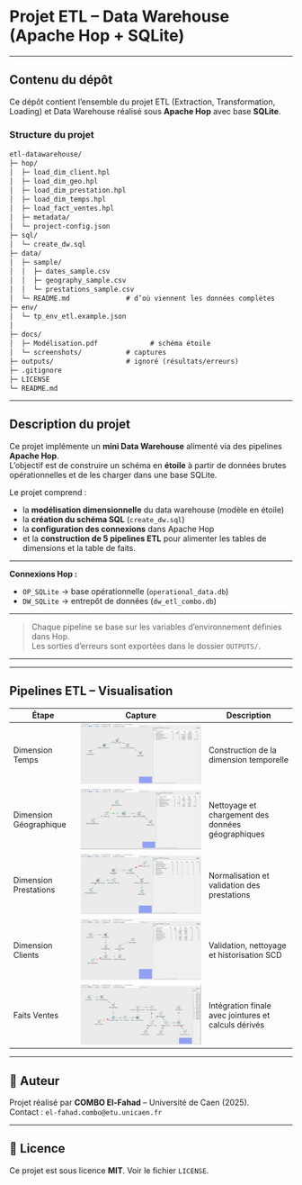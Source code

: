 # Projet ETL – Data Warehouse (Apache Hop + SQLite)

---

##  Contenu du dépôt

Ce dépôt contient l’ensemble du projet ETL (Extraction, Transformation, Loading) et Data Warehouse réalisé sous **Apache Hop** avec base **SQLite**.

### Structure du projet

```
etl-datawarehouse/
├─ hop/                       
│  ├─ load_dim_client.hpl
│  ├─ load_dim_geo.hpl
│  ├─ load_dim_prestation.hpl
│  ├─ load_dim_temps.hpl
│  ├─ load_fact_ventes.hpl
│  ├─ metadata/
│  └─ project-config.json
├─ sql/
│  └─ create_dw.sql          
├─ data/
│  ├─ sample/                
│  │  ├─ dates_sample.csv
│  │  ├─ geography_sample.csv
│  │  └─ prestations_sample.csv
│  └─ README.md              # d’où viennent les données complètes 
├─ env/
│  └─ tp_env_etl.example.json 
│    
├─ docs/
│  ├─ Modélisation.pdf             # schéma étoile
│  └─ screenshots/           # captures
├─ outputs/                  # ignoré (résultats/erreurs)
├─ .gitignore
├─ LICENSE
└─ README.md
```

---

##  Description du projet

Ce projet implémente un **mini Data Warehouse** alimenté via des pipelines **Apache Hop**.  
L’objectif est de construire un schéma en **étoile** à partir de données brutes opérationnelles et de les charger dans une base SQLite.

Le projet comprend :
- la **modélisation dimensionnelle** du data warehouse (modèle en étoile)  
- la **création du schéma SQL** (`create_dw.sql`)  
- la **configuration des connexions** dans Apache Hop  
- et la **construction de 5 pipelines ETL** pour alimenter les tables de dimensions et la table de faits.

---

**Connexions Hop :**
- `OP_SQLite` → base opérationnelle (`operational_data.db`)
- `DW_SQLite` → entrepôt de données (`dw_etl_combo.db`)

---


> Chaque pipeline se base sur les variables d’environnement définies dans Hop.  
> Les sorties d’erreurs sont exportées dans le dossier `OUTPUTS/`.


---



---

## Pipelines ETL – Visualisation

| Étape | Capture | Description |
|-------|----------|-------------|
| Dimension Temps | ![load_dim_temps](docs/screenshots/load_dim_temps.png) | Construction de la dimension temporelle |
| Dimension Géographique | ![load_dim_geo](docs/screenshots/load_dim_geo.png) | Nettoyage et chargement des données géographiques |
| Dimension Prestations | ![load_dim_prestation](docs/screenshots/load_dim_prestation.png) | Normalisation et validation des prestations |
| Dimension Clients | ![load_dim_client](docs/screenshots/load_dim_client.png) | Validation, nettoyage et historisation SCD |
| Faits Ventes | ![load_fact_ventes](docs/screenshots/load_fact_ventes.png) | Intégration finale avec jointures et calculs dérivés |

---

## 👤 Auteur

Projet réalisé par **COMBO El-Fahad** – Université de Caen (2025).  
Contact : `el-fahad.combo@etu.unicaen.fr`

---

## 📄 Licence

Ce projet est sous licence **MIT**. Voir le fichier `LICENSE`.

